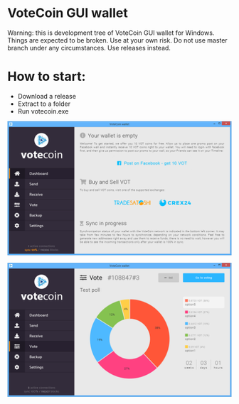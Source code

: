 # VoteCoin GUI wallet

Warning: this is development tree of VoteCoin GUI wallet for Windows.
Things are expected to be broken. Use at your own risk.
Do not use master branch under any circumstances. Use releases instead.

# How to start:

- Download a release
- Extract to a folder
- Run votecoin.exe

![screenshot](/screenshots/screen3.png?raw=true "GUI wallet welcome screen")

![screenshot](/screenshots/screen9.png?raw=true "GUI wallet voting results")


